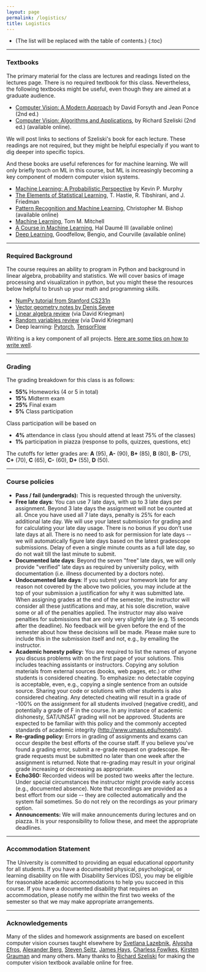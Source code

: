 ```yaml
---
layout: page
permalink: /logistics/
title: Logistics
---
```


* (The list will be replaced with the table of contents.)
{:toc}

***

### Textbooks
The primary material for the class are lectures and readings listed on the lectures page. There is no required textbook for this class. Nevertheless, the following textbooks might be useful, even though they are aimed at a graduate audience.

* [Computer Vision: A Modern Approach](http://luthuli.cs.uiuc.edu/~daf/book/book.html) by David Forsyth and Jean Ponce (2nd ed.)
* [Computer Vision: Algorithms and Applications](https://szeliski.org/Book/), by Richard Szeliski
  (2nd ed.) (available online).

We will post links to sections of Szeliski's book for each lecture. These readings are not required, but they might be helpful especially if you want to dig deeper into specific topics.

And these books are useful references for for machine learning. We will only briefly touch on ML in this course, but ML is increasingly becoming a key component of modern computer vision systems.
* [Machine Learning: A Probabilistic Perspective](https://probml.github.io/pml-book/) by Kevin P. Murphy
* [The Elements of Statistical Learning](https://hastie.su.domains/ElemStatLearn/), T. Hastie, R. Tibshirani, and
J. Friedman
* [Pattern Recognition and Machine
  Learning](https://www.microsoft.com/en-us/research/uploads/prod/2006/01/Bishop-Pattern-Recognition-and-Machine-Learning-2006.pdf),
  Christopher M. Bishop (available online)
* [Machine Learning](https://www.cs.cmu.edu/afs/cs.cmu.edu/user/mitchell/ftp/mlbook.html), Tom M. Mitchell
* [A Course in Machine Learning](http://ciml.info/), Hal Daumé III
  (available online)
* [Deep Learning](https://www.deeplearningbook.org/), Goodfellow,
  Bengio, and Courville (available online)

***

### Required Background

The course requires an ability to program in Python and
background in linear algebra, probability and statistics.
We will cover basics of image processing and visualization in python, but you might these the resources below helpful to brush up your math and programming skills.

* [NumPy tutorial from Stanford CS231n](https://cs231n.github.io/python-numpy-tutorial/)
* [Vector geometry notes by Denis Sevee](https://people.cs.umass.edu/~smaji/teaching/670/vectornotes.pdf)
* [Linear algebra review](https://cseweb.ucsd.edu/classes/wi05/cse252a/linear_algebra_review.pdf) (via David Kriegman)
* [Random variables review](https://cseweb.ucsd.edu/classes/wi05/cse252a/random_var_review.pdf) (via David Kriegman)
* Deep learning: [Pytorch](https://pytorch.org/), [TensorFlow](https://www.tensorflow.org/)

Writing is a key component of all projects. [Here are some tips on
how to write
well](https://docs.google.com/document/d/1cWY-L6Qu-wHKst69aDuJbi7Vtw472ZaSNHkrS_WyzqE/edit?usp=sharing).

***

### Grading

The grading breakdown for this class is as follows:

* **55%** Homeworks (4 or 5 in total)
* **15%** Midterm exam
* **25%** Final exam
* **5%** Class participation

Class participation will be based on
* **4%** attendance in class (you should attend at least 75% of the classes)
* **1%** participation in piazza (response to polls, quizzes, questions, etc)


The cutoffs for letter grades are: **A** (95), **A-** (90), **B+**
(85), **B** (80), **B-** (75), **C+** (70), **C** (65), **C-** (60), **D+** (55), **D** (50).

***
### Course policies

* **Pass / fail (undergrads):** This is requested through the university.
* **Free late days**: You can use 7 late days, with up to 3 late days per
  assignment. Beyond 3 late days the assignment will not be counted at all. Once you have used all 7 late days, penalty is 25% for each additional late day. We will use your latest submission for grading and for calculating your late day usage. There is no bonus if you don’t use late days at all. There is no need to ask for permission for late days -- we will automatically figure late days based on the latest gradescope submissions. Delay of even a single minute counts as a full late day, so do not wait till the last minute to submit.
* **Documented late days**:  Beyond the seven "free" late days, we will only provide "verified" late days as required by university policy, with documentation (i.e. illness documented by a doctors note).
* **Undocumented late days**: If you submit your homework late for any reason not covered by the above two policies, you may include at the top of your submission a justification for why it was submitted late. When assigning grades at the end of the semester, the instructor will consider all these justifications and may, at his sole discretion, waive some or all of the penalties applied. The instructor may also waive penalties for submissions that are only very slightly late (e.g. 15 seconds after the deadline). No feedback will be given before the end of the semester about how these decisions will be made. Please make sure to include this in the submission itself and not, e.g., by emailing the instructor.
* **Academic honesty policy:** You are required to list the names of anyone you discuss problems with on the first page of your solutions. This includes teaching assistants or instructors.  Copying any solution materials from external sources (books, web pages, etc.) or other students is considered cheating. To emphasize: no detectable copying is acceptable, even, e.g., copying a single sentence from an outside source. Sharing your code or solutions with other students is also considered cheating. Any detected cheating will result in a grade of -100% on the assignment for all students involved (negative credit), and potentially a grade of F in the course.
In any instance of academic dishonesty, SAT/UNSAT grading will not be approved.  Students are expected to be familiar with this policy and the commonly accepted standards of academic integrity (http://www.umass.edu/honesty).
* **Re-grading policy:** Errors in grading of assignments and exams can occur despite the best efforts of the course staff. If you believe you've found a grading error, submit a re-grade request on gradescope. Re-grade requests must be submitted no later than one week after the assignment is returned. Note that re-grading may result in your original grade increasing or decreasing as appropriate.
* **Echo360:** Recorded videos will be posted two weeks after the lecture. Under special circumstances the instructor might provide early access (e.g., documented absence). Note that recordings are provided as a best effort from our side -- they are collected automatically and  the system fail sometimes. So do not rely on the recordings as your primary option.
* **Announcements:** We will make announcements during lectures and on piazza. It is your responsibility to follow these, and meet the appropriate deadlines. 

***
### Accommodation Statement
The University is committed to providing an equal educational
opportunity for all students. If you have a documented physical,
psychological, or learning disability on file with Disability Services
(DS), you may be eligible for reasonable academic accommodations to
help you succeed in this course. If you have a documented disability
that requires an accommodation, please notify me within the first two
weeks of the semester so that we may make appropriate arrangements.

***
### Acknowledgements
Many of the slides and homework assignments are based on excellent
computer vision courses taught elsewhere by [Svetlana Lazebnik](https://slazebni.cs.illinois.edu/), [Alyosha
Efros](http://people.eecs.berkeley.edu/~efros/), [Alexander Berg](http://acberg.com/), [Steven Seitz](https://www.smseitz.com/), [James Hays](https://faculty.cc.gatech.edu/~hays/), [Charless Fowlkes](https://www.ics.uci.edu/~fowlkes/),
[Kirsten Grauman](https://www.cs.utexas.edu/users/grauman/) and many
others. Many thanks to [Richard
Szeliski](http://szeliski.org/RichardSzeliski.htm) for making the
computer vision textbook available online for free.
